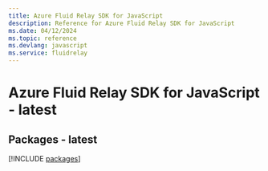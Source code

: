 ```yaml
---
title: Azure Fluid Relay SDK for JavaScript
description: Reference for Azure Fluid Relay SDK for JavaScript
ms.date: 04/12/2024
ms.topic: reference
ms.devlang: javascript
ms.service: fluidrelay
---
```

# Azure Fluid Relay SDK for JavaScript - latest
## Packages - latest
[!INCLUDE [packages](fluid-relay-index.md)]